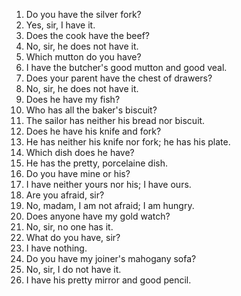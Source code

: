 1. Do you have the silver fork?
2. Yes, sir, I have it.
3. Does the cook have the beef?
4. No, sir, he does not have it.
5. Which mutton do you have?
6. I have the butcher's good mutton and good veal.
7. Does your parent have the chest of drawers?
8. No, sir, he does not have it.
9. Does he have my fish?
10. Who has all the baker's biscuit?
11. The sailor has neither his bread nor biscuit.
12. Does he have his knife and fork?
13. He has neither his knife nor fork; he has his plate.
14. Which dish does he have?
15. He has the pretty, porcelaine dish.
16. Do you have mine or his?
17. I have neither yours nor his; I have ours.
18. Are you afraid, sir?
19. No, madam, I am not afraid; I am hungry.
20. Does anyone have my gold watch?
21. No, sir, no one has it.
22. What do you have, sir?
23. I have nothing.
24. Do you have my joiner's mahogany sofa?
25. No, sir, I do not have it.
26. I have his pretty mirror and good pencil.
